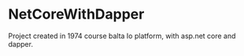 # NetCoreWithDapper
Project created in 1974 course balta Io platform, with asp.net core and dapper.
